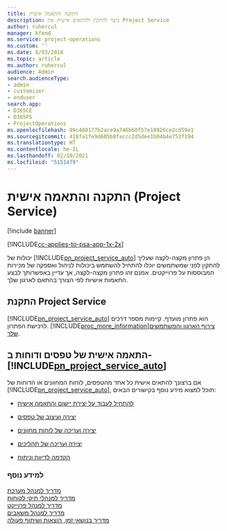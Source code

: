 ```yaml
---
title: התקנה והתאמה אישית
description: כיצד להתקין ולהתאים אישית את Project Service
author: ruhercul
manager: kfend
ms.service: project-operations
ms.custom: ''
ms.date: 8/03/2018
ms.topic: article
ms.author: ruhercul
audience: Admin
search.audienceType:
- admin
- customizer
- enduser
search.app:
- D365CE
- D365PS
- ProjectOperations
ms.openlocfilehash: 89c480177b2ace9a746b60f57e10926ce2cd59e1
ms.sourcegitcommit: 418fa1fe9d605b8faccc2d5dee1b04b4e753f194
ms.translationtype: HT
ms.contentlocale: he-IL
ms.lasthandoff: 02/10/2021
ms.locfileid: "5151479"
---
```

# <a name="install-and-customize-project-service"></a>התקנה והתאמה אישית (Project Service)

[!include [banner](../includes/psa-now-project-operations.md)]

[!INCLUDE[cc-applies-to-psa-app-1x-2x](../includes/cc-applies-to-psa-app-1x-2x.md)]

יכולות של [!INCLUDE[pn_project_service_auto](../includes/pn-project-service-auto.md)] הן פתרון מקצה-לקצה שעליך להתקין לפני שמשתמשים יוכלו להתחיל להשתמש ביכולות לניהול ואספקה של מכירות המבוססות על פרוייקטים. אמנם זהו פתרון מקצה-לקצה, אך עדיין באפשרותך לבצע התאמות אישיות לפי הצורך בהתאם לארגון שלך.  
<!-- TODO: I expect to find the information on how to get and install this here. Please find that and add it here. Same for Project Service.--> 
  
## <a name="install-project-service"></a>התקנת Project Service  
 [!INCLUDE[pn_project_service_auto](../includes/pn-project-service-auto.md)] הוא פתרון מועדף. קיימות מספר דרכים לרכישת הפתרון. [!INCLUDE[proc_more_information](../includes/proc-more-information.md)][צירוף הארגון והמשתמשים שלך](https://docs.microsoft.com/dynamics365/customerengagement/on-premises/admin/onboard-your-organization-and-users-to-dynamics-365-online).  
  
## <a name="customize-pn_project_service_auto-forms-and-reports"></a>התאמה אישית של טפסים ודוחות ב- [!INCLUDE[pn_project_service_auto](../includes/pn-project-service-auto.md)]  
 אם ברצונך להתאים אישית כל אחד מהטפסים, לוחות המחוונים או הדוחות של [!INCLUDE[pn_project_service_auto](../includes/pn-project-service-auto.md)], תוכל למצוא מידע נוסף בקישורים הבאים:  
  
- [להתחיל לעבוד על יצירת יישום והתאמה אישית](https://docs.microsoft.com/dynamics365/customerengagement/on-premises/customize/getting-started-customization)  
  
- [יצירה ועיצוב של טפסים](https://docs.microsoft.com/dynamics365/customerengagement/on-premises/customize/create-design-forms)  
  
- [יצירה ועריכה של לוחות מחוונים](https://docs.microsoft.com/dynamics365/customerengagement/on-premises/customize/create-edit-dashboards)  
  
- [יצירה ועריכה של תהליכים](https://docs.microsoft.com/dynamics365/customerengagement/on-premises/customize/guide-staff-through-common-tasks-processes)  
  
- [הקדמה לדיווח וניתוח](https://docs.microsoft.com/dynamics365/customerengagement/on-premises/analytics/reporting-analytics-with-dynamics-365)  
  
### <a name="see-also"></a>למידע נוסף  
 [מדריך למנהל מערכת](../psa/admin-guide.md)   
 [מדריך למנהלי תיקי לקוחות](../psa/account-manager-guide.md)   
 [מדריך למנהל פרוייקט](../psa/project-manager-guide.md)   
 [מדריך למנהל משאבים](../psa/resource-manager-guide.md)   
 [‏‫מדריך בנושאי זמן, הוצאות ושיתוף פעולה](../psa/time-expense-collaboration-guide.md)
